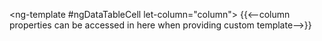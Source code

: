 <ng-template #ngDataTableCell let-column="column">
  {{<--column properties can be accessed in here when providing custom template-->}}
</ng-template>
